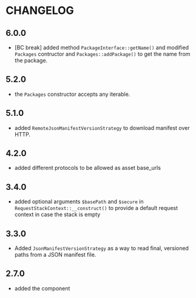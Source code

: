 CHANGELOG
=========

6.0.0
-----

 * [BC break] added method `PackageInterface::getName()` and modified `Packages`
  contructor and `Packages::addPackage()` to get the name from the package.

5.2.0
-----

 * the `Packages` constructor accepts any iterable.

5.1.0
-----

 * added `RemoteJsonManifestVersionStrategy` to download manifest over HTTP.

4.2.0
-----

 * added different protocols to be allowed as asset base_urls

3.4.0
-----

 * added optional arguments `$basePath` and `$secure` in `RequestStackContext::__construct()`
   to provide a default request context in case the stack is empty

3.3.0
-----
 * Added `JsonManifestVersionStrategy` as a way to read final,
   versioned paths from a JSON manifest file.

2.7.0
-----

 * added the component
